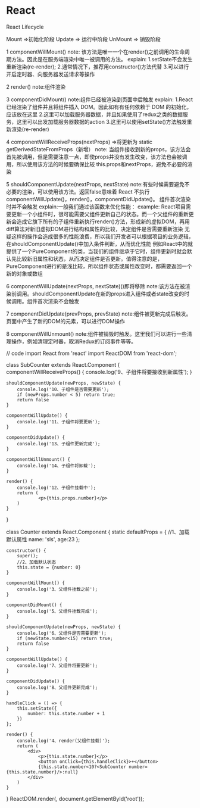 # React

React Lifecycle

Mount =>初始化阶段
Update => 运行中阶段
UnMount => 销毁阶段

1 componentWillMount()
   note: 该方法是唯一一个在render()之前调用的生命周期方法。因此是在服务端渲染中唯一被调用的方法。
   explain: 1.setState不会发生重新渲染(re-render);
            2.通常情况下，推荐用constructor()方法代替
            3.可以进行开启定时器、向服务器发送请求等操作
            
2 render()
   note:组件渲染
   
3 componentDidMount()
   note:组件已经被渲染到页面中后触发 
   explain: 1.React 已经渲染了组件并且将组件插入 DOM。因此如有有任何依赖于 DOM 的初始化，应该放在这里
            2.这里可以加载服务器数据，并且如果使用了redux之类的数据服务，这里可以出发加载服务器数据的action
            3.这里可以使用setState()方法触发重新渲染(re-render)
  
4 componentWillReceiveProps(nextProps) =>将更新为 static getDerivedStateFromProps（新增）
   note: 当组件接收到新的props，该方法会首先被调用，但是需要注意一点，即使props并没有发生改变，该方法也会被调用，所以使用该方法的时候要确保比较               this.props和nextProps，避免不必要的渲染
   
5 shouldComponentUpdate(nextProps, nextState)
   note:有些时候需要避免不必要的渲染，可以使用该方法。返回false意味着 React 不执行componentWillUpdate()，render()，componentDidUpdate()。
        组件首次渲染时并不会触发
   explain:一般我们通过该函数来优化性能：
   example: React项目需要更新一个小组件时，很可能需要父组件更新自己的状态。而一个父组件的重新更新会造成它旗下所有的子组件重新执行render()方法，形成新的虚拟DOM，再用diff算法对新旧虚拟DOM进行结构和属性的比较，决定组件是否需要重新渲染
无疑这样的操作会造成很多的性能浪费，所以我们开发者可以根据项目的业务逻辑，在shouldComponentUpdate()中加入条件判断，从而优化性能
例如React中的就提供了一个PureComponent的类，当我们的组件继承于它时，组件更新时就会默认先比较新旧属性和状态，从而决定组件是否更新。值得注意的是，PureComponent进行的是浅比较，所以组件状态或属性改变时，都需要返回一个新的对象或数组
 
6 componentWillUpdate(nextProps, nextState)()即将移除
    note:该方法在被渲染前调用。shouldComponentUpdate在新的props进入组件或者state改变的时候调用。组件首次渲染不会触发

7 componentDidUpdate(prevProps, prevState)
    note:组件被更新完成后触发。页面中产生了新的DOM的元素，可以进行DOM操作
    
8 componentWillUnmount()
    note:组件被销毁时触发。这里我们可以进行一些清理操作，例如清理定时器，取消Redux的订阅事件等等。
    
    
 // code
import React from 'react'
import ReactDOM from 'react-dom';

class SubCounter extends React.Component {
    componentWillReceiveProps() {
        console.log('9、子组件将要接收到新属性');
    }

    shouldComponentUpdate(newProps, newState) {
        console.log('10、子组件是否需要更新');
        if (newProps.number < 5) return true;
        return false
    }

    componentWillUpdate() {
        console.log('11、子组件将要更新');
    }

    componentDidUpdate() {
        console.log('13、子组件更新完成');
    }

    componentWillUnmount() {
        console.log('14、子组件将卸载');
    }

    render() {
        console.log('12、子组件挂载中');
        return (
                <p>{this.props.number}</p>
        )
    }
}

class Counter extends React.Component {
    static defaultProps = {
        //1、加载默认属性
        name: 'sls',
        age:23
    };

    constructor() {
        super();
        //2、加载默认状态
        this.state = {number: 0}
    }

    componentWillMount() {
        console.log('3、父组件挂载之前');
    }

    componentDidMount() {
        console.log('5、父组件挂载完成');
    }

    shouldComponentUpdate(newProps, newState) {
        console.log('6、父组件是否需要更新');
        if (newState.number<15) return true;
        return false
    }

    componentWillUpdate() {
        console.log('7、父组件将要更新');
    }

    componentDidUpdate() {
        console.log('8、父组件更新完成');
    }

    handleClick = () => {
        this.setState({
            number: this.state.number + 1
        })
    };

    render() {
        console.log('4、render(父组件挂载)');
        return (
            <div>
                <p>{this.state.number}</p>
                <button onClick={this.handleClick}>+</button>
                {this.state.number<10?<SubCounter number={this.state.number}/>:null}
            </div>
        )
    }
}
ReactDOM.render(<Counter/>, document.getElementById('root'));
    
    
